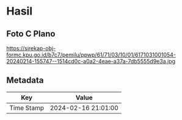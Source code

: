# Hasil

## Foto C Plano

https://sirekap-obj-formc.kpu.go.id/b7c7/pemilu/ppwp/61/71/03/10/01/6171031001054-20240214-155747--1514cd0c-a0a2-4eae-a37a-7db5555d9e3a.jpg


## Metadata

| Key        | Value               |
| ---------- | ------------------- |
| Time Stamp | 2024-02-16 21:01:00 |



